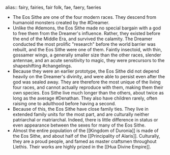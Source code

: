 alias:: fairy, fairies, fair folk, fae, faery, faeries

- The Eos Sithe are one of the four modern races. They descend from humanoid monsters created by the #Dreamer.
- Unlike the #demons, the Eos Sithe made no special bargain with a god to free them from the Dreamer's influence. Rather, they existed before the end of the Middle Era, and survived the calamity. The Dreamer conducted the most prolific "research" before the world barrier was rebuilt, and the Eos Sithe were one of them. Faintly insectoid, with thin, gossamer wings, a generally smaller size than the other races, slender antennae, and an acute sensitivity to magic, they were precursors to the shapeshifting #changelings.
- Because they were an earlier prototype, the Eos Sithe did not depend heavily on the Dreamer's divinity, and were able to persist even after the god was sealed away. They are therefore the most unique of the living four races, and cannot actually reproduce with them, making them their own species. Eos Sithe live much longer than the others, about twice as long as the average #Denathan. They also have children rarely, often raising one to adulthood before having a second.
- Because of this, the Eos Sithe have close family ties. They live in extended family units for the most part, and are culturally neither patriarchal or matriarchal. Indeed, there is little difference in status or even appearance between the sexes for many of the Eos Sithe.
- Almost the entire population of the [[Kingdom of Duronia]] is made of the Eos Sithe, and about half of the [[Principality of Alaris]]. Culturally, they are a proud people, and famed as master craftsmen throughout Llethis. Their works are highly prized in the [[Hua Divine Empire]].